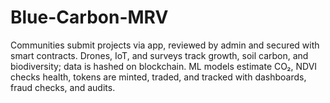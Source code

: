 # Blue-Carbon-MRV
Communities submit projects via app, reviewed by admin and secured with smart contracts. Drones, IoT, and surveys track growth, soil carbon, and biodiversity; data is hashed on blockchain. ML models estimate CO₂, NDVI checks health, tokens are minted, traded, and tracked with dashboards, fraud checks, and audits.
